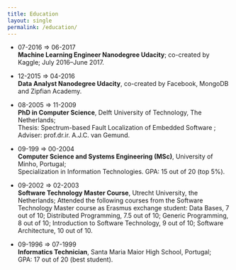 ```yaml
---
title: Education
layout: single
permalink: /education/
---
```


* 07-2016 ⇒ 06-2017 <br/>
**Machine Learning Engineer Nanodegree Udacity**; co-created by Kaggle; July 2016–June 2017.

* 12-2015 ⇒ 04-2016 <br/>
**Data Analyst Nanodegree Udacity**, co-created by Facebook, MongoDB and Zipfian Academy.

* 08-2005 ⇒ 11-2009 <br/>
**PhD in Computer Science**, Delft University of Technology, The Netherlands; <br/>
Thesis: Spectrum-based Fault Localization of Embedded Software ; Adviser: prof.dr.ir. A.J.C. van Gemund.

* 09-199 ⇒ 00-2004 <br/>
**Computer Science and Systems Engineering (MSc)**, University of Minho, Portugal; <br/>
Specialization in Information Technologies. GPA: 15 out of 20 (top 5%).

* 09-2002 ⇒ 02-2003 <br/>
**Software Technology Master Course**, Utrecht University, the Netherlands;
Attended the following courses from the Software Technology Master course as Erasmus exchange student: Data Bases, 7 out of 10; Distributed Programming, 7.5 out of 10; Generic Programming, 8 out of 10; Introduction to Software Technology, 9 out of 10; Software Architecture, 10 out of 10.

* 09-1996 ⇒ 07-1999 </br>
**Informatics Technician**, Santa Maria Maior High School, Portugal; <br/>
GPA: 17 out of 20 (best student).
